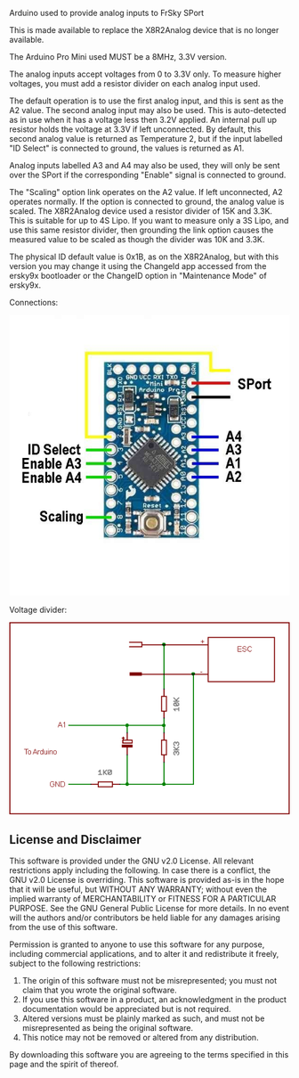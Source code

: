 Arduino used to provide analog inputs to FrSky SPort

This is made available to replace the X8R2Analog device that is no longer available.

The Arduino Pro Mini used MUST be a 8MHz, 3.3V version.

The analog inputs accept voltages from 0 to 3.3V only. To measure higher voltages, you must add a resistor divider on each analog input used.

The default operation is to use the first analog input, and this is sent as the A2 value.
The second analog input may also be used. This is auto-detected as in use when it has a voltage less then 3.2V applied. An internal pull up resistor holds the voltage at 3.3V if left unconnected.
By default, this second analog value is returned as Temperature 2, but if the input labelled "ID Select" is connected to ground, the values is returned as A1.

Analog inputs labelled A3 and A4 may also be used, they will only be sent over the SPort if the corresponding "Enable" signal is connected to ground.

The "Scaling" option link operates on the A2 value. If left unconnected, A2 operates normally. If the option is connected to ground, the analog value is scaled.
The X8R2Analog device used a resistor divider of 15K and 3.3K. This is suitable for up to 4S Lipo. If you want to measure only a 3S Lipo, and use this same resistor divider, then grounding the link option causes the measured value to be scaled as though the divider was 10K and 3.3K.

The physical ID default value is 0x1B, as on the X8R2Analog, but with this version you may change it using the ChangeId app accessed from the ersky9x bootloader or the ChangeID option in "Maintenance Mode" of ersky9x.

Connections:

<img src="Docs/Wiring.jpg"/>

Voltage divider:

<img src="Docs/Vsense1.png"/>

## License and Disclaimer
This software is provided under the GNU v2.0 License. All relevant restrictions apply including the following. In case there is a conflict, the GNU v2.0 License is overriding.
This software is provided as-is in the hope that it will be useful, but WITHOUT ANY WARRANTY; without even the implied warranty of MERCHANTABILITY or FITNESS FOR A PARTICULAR PURPOSE. See the GNU General Public License for more details. In no event will the authors and/or contributors be held liable for any damages arising from the use of this software.

Permission is granted to anyone to use this software for any purpose, including commercial applications, and to alter it and redistribute it freely, subject to the following restrictions:

1. The origin of this software must not be misrepresented; you must not claim that you wrote the original software.
2. If you use this software in a product, an acknowledgment in the product documentation would be appreciated but is not required.
3. Altered versions must be plainly marked as such, and must not be misrepresented as being the original software.
4. This notice may not be removed or altered from any distribution.  

By downloading this software you are agreeing to the terms specified in this page and the spirit of thereof.


